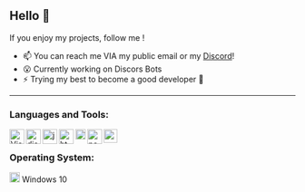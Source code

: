<p align="center">
<img alt="" src=https://img.shields.io/github/stars/slowwdev?affiliations=OWNER%2CCOLLABORATOR />
<img alt="" src=https://komarev.com/ghpvc/?username=slowwdev />
</p>

<p align="center">
<img alt="" src=https://github.com/slowwdev/slowwdev/blob/main/assets/a_59b5fde694be266ae5fad88aa80f4cb8.gif />
</p>

## Hello 👋
If you enjoy my projects, follow me !

- 📫 You can reach me VIA my public email or my [Discord](discord.com/users/878434095422640189)!
- 😮 Currently working on Discors Bots
- ⚡ Trying my best to become a good developer 🤞
<p><p>
  
 ---


### Languages and Tools:

<img align="left" alt="Visual Studio Code" width="26px" src="https://i.imgur.com/LwSdAlE.png" />
<img align="left" alt="discord.js" width="26px" src="https://i.imgur.com/SI1DZf3.png" />
<img align="left" alt="js" width="26px" src="https://i.imgur.com/3u1wzwE.png" />
<img align="left" alt="html" width="26px" src="https://i.imgur.com/1VQeKGP.png" />
<img align="left" alt="css" width="18px" src="https://i.imgur.com/Zsnk6xl.png" />
<img align="left" alt="node.js" width="26px" src="https://i.imgur.com/tYLFZBh.png" />
<img align="left" alt="python" width="24px" src="https://upload.wikimedia.org/wikipedia/commons/thumb/c/c3/Python-logo-notext.svg/768px-Python-logo-notext.svg.png" /> <br />

  
### Operating System:
 <img alt="C#" width="18px" src="https://www.getmyos.com/app_public/files/t/1/2021/06/windows_11_logo_by_getmyos.png" /> Windows 10
